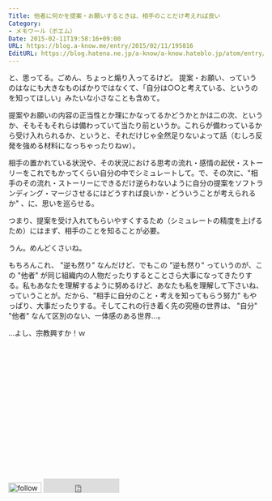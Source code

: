 ```yaml
---
Title: 他者に何かを提案・お願いするときは、相手のことだけ考えれば良い
Category:
- メモワール（ポエム）
Date: 2015-02-11T19:58:16+09:00
URL: https://blog.a-know.me/entry/2015/02/11/195816
EditURL: https://blog.hatena.ne.jp/a-know/a-know.hateblo.jp/atom/entry/8454420450083187066
---
```


と、思ってる。ごめん、ちょっと煽り入ってるけど。
提案・お願い、っていうのはなにも大きなものばかりではなくて、「自分は○○と考えている、というのを知ってほしい」みたいな小さなことも含めて。


提案やお願いの内容の正当性とか理にかなってるかどうかとかは二の次、というか、そもそもそれらは備わっていて当たり前というか。これらが備わっているから受け入れられるか、というと、それだけじゃ全然足りないよって話（むしろ反発を強める材料になっちゃったりねｗ）。


相手の置かれている状況や、その状況における思考の流れ・感情の起伏・ストーリーをこれでもかってくらい自分の中でシミュレートして。で、その次に、"相手のその流れ・ストーリーにできるだけ逆らわないように自分の提案をソフトランディング・マージさせるにはどうすれば良いか・どういうことが考えられるか" 、に、思いを巡らせる。


つまり、提案を受け入れてもらいやすくするため（シミュレートの精度を上げるため）にはまず、相手のことを知ることが必要。


うん。めんどくさいね。


もちろんこれ、 "逆も然り" なんだけど、でもこの "逆も然り" っていうのが、この "他者" が同じ組織内の人物だったりするとことさら大事になってきたりする。私もあなたを理解するように努めるけど、あなたも私を理解して下さいね、っていうことが。だから、"相手に自分のこと・考えを知ってもらう努力" もやっぱり、大事だったりする。そしてこれの行き着く先の究極の世界は、 "自分" "他者" なんて区別のない、一体感のある世界...。


...よし、宗教興すか！ｗ

<script async src="//pagead2.googlesyndication.com/pagead/js/adsbygoogle.js"></script>
<!-- article-bottom2 -->
<ins class="adsbygoogle"
     style="display:inline-block;width:300px;height:250px"
     data-ad-client="ca-pub-3463034538369189"
     data-ad-slot="5274552934"></ins>
<script>
(adsbygoogle = window.adsbygoogle || []).push({});
</script>


<div>
<a href='http://cloud.feedly.com/#subscription%2Ffeed%2Fhttp%3A%2F%2Fblog.a-know.me%2Ffeed'  target='blank'><img id='feedlyFollow' src='http://s3.feedly.com/img/follows/feedly-follow-rectangle-volume-small_2x.png' alt='follow us in feedly' width='65' height='20'></a>

<iframe src="http://blog.hatena.ne.jp/a-know/a-know.hateblo.jp/subscribe/iframe" allowtransparency="true" frameborder="0" scrolling="no" width="150" height="28"></iframe>
</div>
